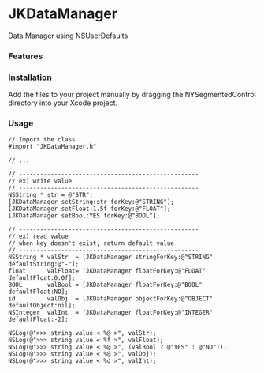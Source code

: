 JKDataManager
=============

Data Manager using NSUserDefaults

### Features

### Installation
Add the files to your project manually by dragging the NYSegmentedControl directory into your Xcode project.

### Usage

```
// Import the class
#import "JKDataManager.h"

// ...

// ---------------------------------------------------
// ex) write value
// ---------------------------------------------------
NSString * str = @"STR";
[JKDataManager setString:str forKey:@"STRING"];
[JKDataManager setFloat:1.5f forKey:@"FLOAT"];
[JKDataManager setBool:YES forKey:@"BOOL"];

// ---------------------------------------------------
// ex) read value
// when key doesn't exist, return default value
// ---------------------------------------------------
NSString * valStr  = [JKDataManager stringForKey:@"STRING" defaultString:@"-"];
float      valFloat= [JKDataManager floatForKey:@"FLOAT"   defaultFloat:0.0f];
BOOL       valBool = [JKDataManager floatForKey:@"BOOL"    defaultFloat:NO];
id         valObj  = [JKDataManager objectForKey:@"OBJECT" defaultObject:nil];
NSInteger  valInt  = [JKDataManager floatForKey:@"INTEGER" defaultFloat:-2];

NSLog(@">>> string value < %@ >", valStr);
NSLog(@">>> string value < %f >", valFloat);
NSLog(@">>> string value < %@ >", (valBool ? @"YES" : @"NO"));
NSLog(@">>> string value < %@ >", valObj);
NSLog(@">>> string value < %d >", valInt);
```
